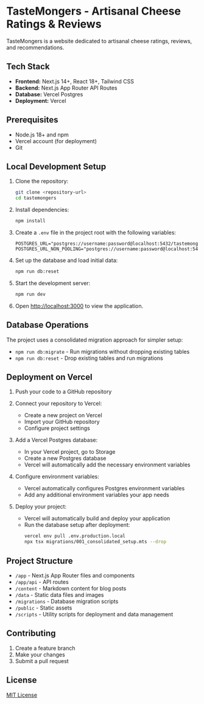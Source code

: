 # TasteMongers - Artisanal Cheese Ratings & Reviews

TasteMongers is a website dedicated to artisanal cheese ratings, reviews, and recommendations.

## Tech Stack

- **Frontend:** Next.js 14+, React 18+, Tailwind CSS
- **Backend:** Next.js App Router API Routes
- **Database:** Vercel Postgres
- **Deployment:** Vercel

## Prerequisites

- Node.js 18+ and npm
- Vercel account (for deployment)
- Git

## Local Development Setup

1. Clone the repository:
   ```bash
   git clone <repository-url>
   cd tastemongers
   ```

2. Install dependencies:
   ```bash
   npm install
   ```

3. Create a `.env` file in the project root with the following variables:
   ```
   POSTGRES_URL="postgres://username:password@localhost:5432/tastemongers"
   POSTGRES_URL_NON_POOLING="postgres://username:password@localhost:5432/tastemongers"
   ```

4. Set up the database and load initial data:
   ```bash
   npm run db:reset
   ```

5. Start the development server:
   ```bash
   npm run dev
   ```

6. Open [http://localhost:3000](http://localhost:3000) to view the application.

## Database Operations

The project uses a consolidated migration approach for simpler setup:

- `npm run db:migrate` - Run migrations without dropping existing tables
- `npm run db:reset` - Drop existing tables and run migrations

## Deployment on Vercel

1. Push your code to a GitHub repository

2. Connect your repository to Vercel:
   - Create a new project on Vercel
   - Import your GitHub repository
   - Configure project settings

3. Add a Vercel Postgres database:
   - In your Vercel project, go to Storage
   - Create a new Postgres database
   - Vercel will automatically add the necessary environment variables

4. Configure environment variables:
   - Vercel automatically configures Postgres environment variables
   - Add any additional environment variables your app needs

5. Deploy your project:
   - Vercel will automatically build and deploy your application
   - Run the database setup after deployment:
     ```bash
     vercel env pull .env.production.local
     npx tsx migrations/001_consolidated_setup.mts --drop
     ```

## Project Structure

- `/app` - Next.js App Router files and components
- `/app/api` - API routes
- `/content` - Markdown content for blog posts
- `/data` - Static data files and images
- `/migrations` - Database migration scripts
- `/public` - Static assets
- `/scripts` - Utility scripts for deployment and data management

## Contributing

1. Create a feature branch
2. Make your changes
3. Submit a pull request

## License

[MIT License](LICENSE)
